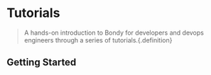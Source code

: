 # Tutorials
> A hands-on introduction to Bondy for developers and devops engineers through a series of tutorials.{.definition}


## Getting Started